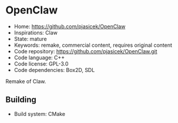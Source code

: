 # OpenClaw

- Home: https://github.com/pjasicek/OpenClaw
- Inspirations: Claw
- State: mature
- Keywords: remake, commercial content, requires original content
- Code repository: https://github.com/pjasicek/OpenClaw.git
- Code language: C++
- Code license: GPL-3.0
- Code dependencies: Box2D, SDL

Remake of Claw.

## Building

- Build system: CMake
